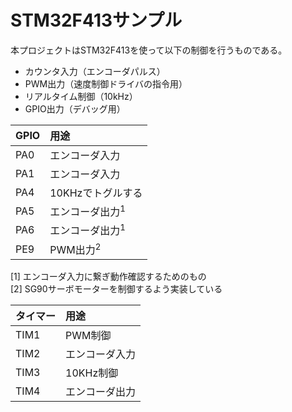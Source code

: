 STM32F413サンプル
===

本プロジェクトはSTM32F413を使って以下の制御を行うものである。

* カウンタ入力（エンコーダパルス）
* PWM出力（速度制御ドライバの指令用）
* リアルタイム制御（10kHz）
* GPIO出力（デバッグ用）

|GPIO|用途|
|:---|:---|
|PA0|エンコーダ入力|
|PA1|エンコーダ入力|
|PA4|10KHzでトグルする|
|PA5|エンコーダ出力<sup>1</sup>|
|PA6|エンコーダ出力<sup>1</sup>|
|PE9|PWM出力<sup>2</sup>|

[1] エンコーダ入力に繋ぎ動作確認するためのもの  
[2] SG90サーボモーターを制御するよう実装している

|タイマー|用途|
|:---|:---|
|TIM1|PWM制御|
|TIM2|エンコーダ入力|
|TIM3|10KHz制御|
|TIM4|エンコーダ出力|